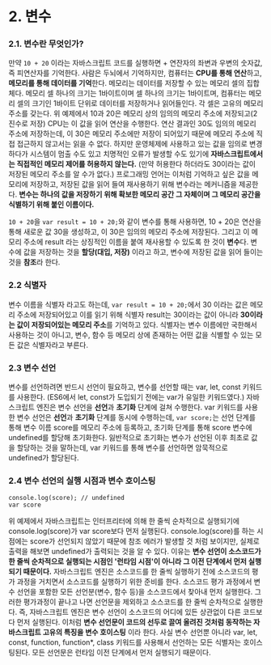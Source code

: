 # 2. 변수

### 2.1. 변수란 무엇인가?
만약 `10 + 20` 이라는 자바스크립트 코드를 실행하면 + 연잔자의 좌변과 우변의 숫자값, 즉 피연산자를 기억한다. 사람은 두뇌에서 기억하지만, 컴퓨터는 **CPU를 통해 연산**하고, **메모리를 통해 데이터를 기억**한다.
메모리는 데이터를 저장할 수 있는 메모리 셀의 집합체다. 메모리 셀 하나의 크기는 1바이트이며 셀 하나의 크기는 1바이트며, 컴퓨터는 메모리 셀의 크기인 1바이트 단위로 데이터를 저장하거나 읽어들인다.
각 셀은 고유의 메모리 주소를 갖는다. 위 예제에서 10과 20은 메모리 상의 임의의 메모리 주소에 저장되고(2진수로 저장) CPU는 이 값을 읽어 연산을 수행한다.  연산 결과인 30도 임의의 메모리 주소에 저장하는데, 이 30은 메모리 주소에만 저장이 되어있기 때문에 메모리 주소에 직접 접근하지 않고서는 읽을 수 없다. 하지만 운영체제에 사용하고 있는 값을 임의로 변경하다가 시스템이 멈출 수도 있고 치명적인 오류가 발생할 수도 있기에 **자바스크립트에서는 직접적인 메모리 제어를 허용하지 않는다.** (만약 허용한다 하더라도 30이라는 값이 저장된 메모리 주소를 알 수가 없다.)
프로그래밍 언어는 이처럼 기억하고 싶은 값을 메모리에 저장하고, 저장된 값을 읽어 들여 재사용하기 위해 변수라는 메커니즘을 제공한다.
**변수는 하나의 값을 저장하기 위해 확보한 메모리 공간 그 자체이며 그 메모리 공간을 식별하기 위해 붙인 이름이다.**

`10 + 20`을 `var result = 10 + 20;`와 같이 변수를 통해 사용하면, 10 + 20은 연산을 통해 새로운 값 30을 생성하고, 이 30은 임의의 메모리 주소에 저장된다. 그리고 이 메모리 주소에 result 라는 상징적인 이름을 붙여 재사용할 수 있도록 한 것이 **변수**다.
변수에 값을 저장하는 것을 **할당(대입, 저장)** 이라고 하고, 변수에 저장된 값을 읽어 들이는 것을 **참조**라 한다.


### 2.2 식별자
변수 이름을 식별자 라고도 하는데, `var result = 10 + 20;`에서 30 이라는 값은 메모리 주소에 저장되어있고 이를 읽기 위해 식별자 result는 30이라는 값이 아니라 **30이라는 값이 저장되어있는 메모리 주소**를 기억하고 있다.
식별자는 변수 이름에만 국한해서 사용하는 것이 아니고, 변수, 함수 등 메모리 상에 존재하는 어떤 값을 식별할 수 있는 모든 값은 식별자라고 부른다.


### 2.3 변수 선언
변수를 선언하려면 반드시 선언이 필요하고, 변수를 선언할 때는 var, let, const 키워드를 사용한다.
(ES6에서 let, const가 도입되기 전에는 var가 유일한 키워드였다.)
자바스크립트 엔진은 변수 선언을 **선언**과 **초기화** 단계에 걸쳐 수행한다.
var 키워드를 사용한 변수 선언은 **선언**과 **초기화** 단계를 동시에 수행하는데, `var score;`는 선언 단계를 통해 변수 이름 score를 메모리 주소에 등록하고, 초기화 단계를 통해 score 변수에 undefined를 할당해 초기화한다.
잃반적으로 초기화는 변수가 선언된 이후 최초로 값을 할당하는 것을 말하는데, var 키워드를 통해 변수를 선언하면 암묵적으로 undefined가 할당된다.


### 2.4 변수 선언의 실행 시점과 변수 호이스팅
```
console.log(score); // undefined
var score
```
위 예제에서 자바스크립트는 인터프리터에 의해 한 줄씩 순차적으로 실행되기에 console.log(score)가 var score보다 먼저 실행된다. console.log(score)를 하는 시점에는 score가 선언되지 않았기 때문에 참조 에러가 발생할 것 처럼 보이지만, 실제로 출력을 해보면 undefined가 출력되는 것을 알 수 있다.
이유는 **변수 선언이 소스코드가 한 줄씩 순차적으로 실행되는 시점인 '런타임 시점'이 아니라 그 이전 단계에서 먼저 실행되기 때문이다.**
자바스크립트 엔진은 소스코드를 한 줄씩 실행하기 전에 소스코드의 평가 과정을 거치면서 소스코드를 실행하기 위한 준비를 한다. 소스코드 평가 과정에서 변수 선언을 포함한 모든 선언분(변수, 함수 등)을 소스코드에서 찾아내 먼저 실행한다. 그러한 평가과정이 끝나고 나면 선언문을 제외하고 소스코드를 한 줄씩 순차적으로 실행한다.
즉, 자바스크립트 엔진은 변수 선언이 소스코드의 어디에 있든 상관없이 다른 코드보다 먼저 실행된다.
이처럼 **변수 선언문이 코드의 선두로 끌여 올려진 것처럼 동작하는 자바스크립트 고유의 특징을 변수 호이스팅** 이라 한다.
사실 변수 선언뿐 아니라 var, let, const, function, function*, class 키워드를 사용해서 선언하는 모든 식별자는 호이스팅된다. 모든 선언문은 런타임 이전 단계에서 먼저 실행되기 때문이다.